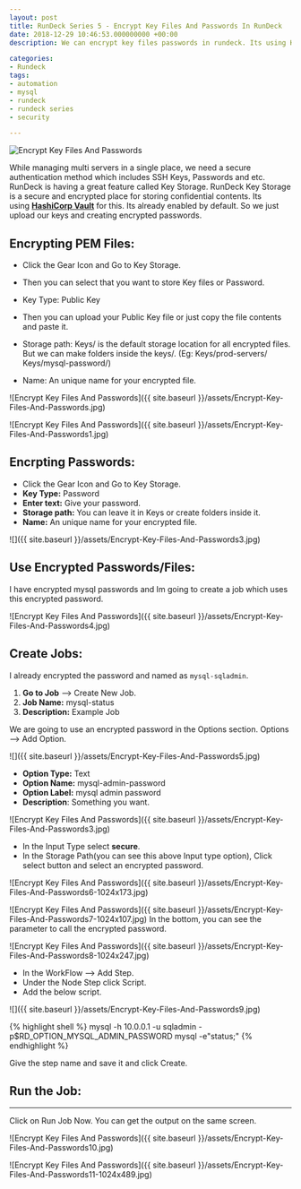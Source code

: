 ```yaml
---
layout: post
title: RunDeck Series 5 - Encrypt Key Files And Passwords In RunDeck
date: 2018-12-29 10:46:53.000000000 +00:00
description: We can encrypt key files passwords in rundeck. Its using Hashicorp Vault in the backend. We can encrypt Private, Public and Passwords.

categories:
- Rundeck
tags:
- automation
- mysql
- rundeck
- rundeck series
- security

---
```

![Encrypt Key Files And Passwords]({{site.baseurl}}/assets/Encrypt-Key-Files-And-Passwords_cover-1024x398.jpg)

While managing multi servers in a single place, we need a secure authentication method which includes SSH Keys, Passwords and etc. RunDeck is having a great feature called Key Storage. RunDeck Key Storage is a secure and encrypted place for storing confidential contents. Its using **[HashiCorp Vault](https://www.vaultproject.io/)** for this. Its already enabled by default. So we just upload our keys and creating encrypted passwords.

Encrypting PEM Files:
---------------------

-   Click the Gear Icon and Go to Key Storage.
-   Then you can select that you want to store Key files or Password.

-   Key Type: Public Key
-   Then you can upload your Public Key file or just copy the file contents and paste it.
-   Storage path: Keys/ is the default storage location for all encrypted files. But we can make folders inside the keys/. (Eg: Keys/prod-servers/ Keys/mysql-password/)
-   Name: An unique name for your encrypted file.

![Encrypt Key Files And Passwords]({{ site.baseurl }}/assets/Encrypt-Key-Files-And-Passwords.jpg)

![Encrypt Key Files And Passwords]({{ site.baseurl }}/assets/Encrypt-Key-Files-And-Passwords1.jpg)

Encrpting Passwords:
--------------------

-   Click the Gear Icon and Go to Key Storage.
-   **Key Type:** Password
-   **Enter text:** Give your password.
-   **Storage path:** You can leave it in Keys or create folders inside it.
-   **Name:** An unique name for your encrypted file.

![]({{ site.baseurl }}/assets/Encrypt-Key-Files-And-Passwords3.jpg)

Use Encrypted Passwords/Files:
------------------------------

I have encrypted mysql passwords and Im going to create a job which uses this encrypted password.

![Encrypt Key Files And Passwords]({{ site.baseurl }}/assets/Encrypt-Key-Files-And-Passwords4.jpg)

Create Jobs:
------------

I already encrypted the password and named as `mysql-sqladmin`.

1.  **Go to Job** --> Create New Job.
2.  **Job Name:** mysql-status
3.  **Description:** Example Job

We are going to use an encrypted password in the Options section.
Options --> Add Option.

![]({{ site.baseurl }}/assets/Encrypt-Key-Files-And-Passwords5.jpg)

-   **Option Type:** Text
-   **Option Name:** mysql-admin-password
-   **Option Label:** mysql admin password
-   **Description**: Something you want.

![Encrypt Key Files And Passwords]({{ site.baseurl }}/assets/Encrypt-Key-Files-And-Passwords3.jpg)

-   In the Input Type select **secure**.
-   In the Storage Path(you can see this above Input type option), Click select button and select an encrypted password.

![Encrypt Key Files And Passwords]({{ site.baseurl }}/assets/Encrypt-Key-Files-And-Passwords6-1024x173.jpg)

![Encrypt Key Files And Passwords]({{ site.baseurl }}/assets/Encrypt-Key-Files-And-Passwords7-1024x107.jpg)
In the bottom, you can see the parameter to call the encrypted password.

![Encrypt Key Files And Passwords]({{ site.baseurl }}/assets/Encrypt-Key-Files-And-Passwords8-1024x247.jpg)

-   In the WorkFlow --> Add Step.
-   Under the Node Step click Script.
-   Add the below script.

![]({{ site.baseurl }}/assets/Encrypt-Key-Files-And-Passwords9.jpg)

{% highlight shell %}
mysql -h 10.0.0.1 -u sqladmin -p$RD_OPTION_MYSQL_ADMIN_PASSWORD mysql -e"status;"
{% endhighlight %}

Give the step name and save it and click Create.

## Run the Job:
------------

Click on Run Job Now. You can get the output on the same screen.

![Encrypt Key Files And Passwords]({{ site.baseurl }}/assets/Encrypt-Key-Files-And-Passwords10.jpg)

![Encrypt Key Files And Passwords]({{ site.baseurl }}/assets/Encrypt-Key-Files-And-Passwords11-1024x489.jpg)